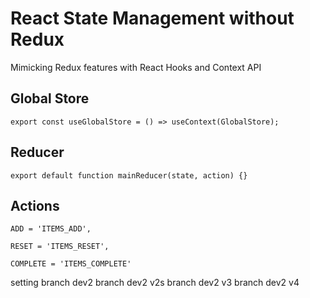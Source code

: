 # React State Management without Redux

Mimicking Redux features with React Hooks and Context API

## Global Store
`export const useGlobalStore = () => useContext(GlobalStore);`
## Reducer
`export default function mainReducer(state, action) {}`
## Actions
`ADD = 'ITEMS_ADD',`

`RESET = 'ITEMS_RESET',`

`COMPLETE = 'ITEMS_COMPLETE'`

setting branch dev2
branch dev2 v2s
branch dev2 v3
branch dev2 v4

